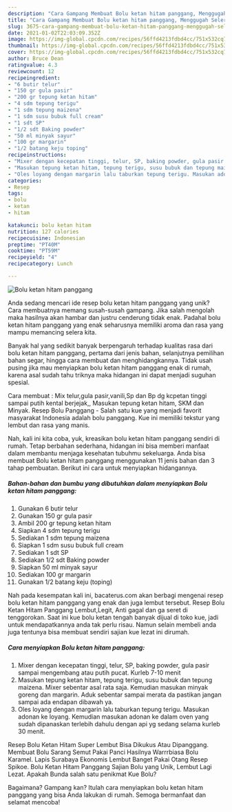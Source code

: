 ```yaml
---
description: "Cara Gampang Membuat Bolu ketan hitam panggang, Menggugah Selera"
title: "Cara Gampang Membuat Bolu ketan hitam panggang, Menggugah Selera"
slug: 3675-cara-gampang-membuat-bolu-ketan-hitam-panggang-menggugah-selera
date: 2021-01-02T22:03:09.352Z
image: https://img-global.cpcdn.com/recipes/56ffd4213fdbd4cc/751x532cq70/bolu-ketan-hitam-panggang-foto-resep-utama.jpg
thumbnail: https://img-global.cpcdn.com/recipes/56ffd4213fdbd4cc/751x532cq70/bolu-ketan-hitam-panggang-foto-resep-utama.jpg
cover: https://img-global.cpcdn.com/recipes/56ffd4213fdbd4cc/751x532cq70/bolu-ketan-hitam-panggang-foto-resep-utama.jpg
author: Bruce Dean
ratingvalue: 4.3
reviewcount: 12
recipeingredient:
- "6 butir telur"
- "150 gr gula pasir"
- "200 gr tepung ketan hitam"
- "4 sdm tepung terigu"
- "1 sdm tepung maizena"
- "1 sdm susu bubuk full cream"
- "1 sdt SP"
- "1/2 sdt Baking powder"
- "50 ml minyak sayur"
- "100 gr margarin"
- "1/2 batang keju toping"
recipeinstructions:
- "Mixer dengan kecepatan tinggi, telur, SP, baking powder, gula pasir sampai mengembang atau putih pucat. Kurleb 7-10 menit"
- "Masukan tepung ketan hitam, tepung terigu, susu bubuk dan tepung maizena. Mixer sebentar asal rata saja. Kemudian masukan minyak goreng dan margarin. Aduk sebentar sampai merata da pastikan jangan sampai ada endapan dibawah ya."
- "Oles loyang dengan margarin lalu taburkan tepung terigu. Masukan adonan ke loyang. Kemudian masukan adonan ke dalam oven yang sudah dipanaskan terlebih dahulu dengan api yg sedang selama kurleb 30 menit."
categories:
- Resep
tags:
- bolu
- ketan
- hitam

katakunci: bolu ketan hitam 
nutrition: 127 calories
recipecuisine: Indonesian
preptime: "PT40M"
cooktime: "PT59M"
recipeyield: "4"
recipecategory: Lunch

---
```



![Bolu ketan hitam panggang](https://img-global.cpcdn.com/recipes/56ffd4213fdbd4cc/751x532cq70/bolu-ketan-hitam-panggang-foto-resep-utama.jpg)

Anda sedang mencari ide resep bolu ketan hitam panggang yang unik? Cara membuatnya memang susah-susah gampang. Jika salah mengolah maka hasilnya akan hambar dan justru cenderung tidak enak. Padahal bolu ketan hitam panggang yang enak seharusnya memiliki aroma dan rasa yang mampu memancing selera kita.

Banyak hal yang sedikit banyak berpengaruh terhadap kualitas rasa dari bolu ketan hitam panggang, pertama dari jenis bahan, selanjutnya pemilihan bahan segar, hingga cara membuat dan menghidangkannya. Tidak usah pusing jika mau menyiapkan bolu ketan hitam panggang enak di rumah, karena asal sudah tahu triknya maka hidangan ini dapat menjadi suguhan spesial.

Cara membuat : Mix telur,gula pasir,vanili,Sp dan Bp dg kcpetan tinggi sampai putih kental berjejak,, Masukan tepung ketan hitam, SKM dan Minyak. Resep Bolu Panggang - Salah satu kue yang menjadi favorit masyarakat Indonesia adalah bolu panggang. Kue ini memiliki tekstur yang lembut dan rasa yang manis.


Nah, kali ini kita coba, yuk, kreasikan bolu ketan hitam panggang sendiri di rumah. Tetap berbahan sederhana, hidangan ini bisa memberi manfaat dalam membantu menjaga kesehatan tubuhmu sekeluarga. Anda bisa membuat Bolu ketan hitam panggang menggunakan 11 jenis bahan dan 3 tahap pembuatan. Berikut ini cara untuk menyiapkan hidangannya.

<!--inarticleads1-->

##### Bahan-bahan dan bumbu yang dibutuhkan dalam menyiapkan Bolu ketan hitam panggang:

1. Gunakan 6 butir telur
1. Gunakan 150 gr gula pasir
1. Ambil 200 gr tepung ketan hitam
1. Siapkan 4 sdm tepung terigu
1. Sediakan 1 sdm tepung maizena
1. Siapkan 1 sdm susu bubuk full cream
1. Sediakan 1 sdt SP
1. Sediakan 1/2 sdt Baking powder
1. Siapkan 50 ml minyak sayur
1. Sediakan 100 gr margarin
1. Gunakan 1/2 batang keju (toping)


Nah pada kesempatan kali ini, bacaterus.com akan berbagi mengenai resep bolu ketan hitam panggang yang enak dan juga lembut tersebut. Resep Bolu Ketan Hitam Panggang Lembut,Legit, Anti gagal dan ga seret di tenggorokan. Saat ini kue bolu ketan tengah banyak dijual di toko kue, jadi untuk mendapatkannya anda tak perlu risau. Namun selain membeli anda juga tentunya bisa membuat sendiri sajian kue lezat ini dirumah. 

<!--inarticleads2-->

##### Cara menyiapkan Bolu ketan hitam panggang:

1. Mixer dengan kecepatan tinggi, telur, SP, baking powder, gula pasir sampai mengembang atau putih pucat. Kurleb 7-10 menit
1. Masukan tepung ketan hitam, tepung terigu, susu bubuk dan tepung maizena. Mixer sebentar asal rata saja. Kemudian masukan minyak goreng dan margarin. Aduk sebentar sampai merata da pastikan jangan sampai ada endapan dibawah ya.
1. Oles loyang dengan margarin lalu taburkan tepung terigu. Masukan adonan ke loyang. Kemudian masukan adonan ke dalam oven yang sudah dipanaskan terlebih dahulu dengan api yg sedang selama kurleb 30 menit.


Resep Bolu Ketan Hitam Super Lembut Bisa Dikukus Atau Dipanggang. Membuat Bolu Sarang Semut Pakai Panci Hasilnya Warrrbiasa Bolu Karamel. Lapis Surabaya Ekonomis Lembut Banget Pakai Otang Resep Spikoe. Bolu Ketan Hitam Panggang Sajian Bolu yang Unik, Lembut Lagi Lezat. Apakah Bunda salah satu penikmat Kue Bolu? 

Bagaimana? Gampang kan? Itulah cara menyiapkan bolu ketan hitam panggang yang bisa Anda lakukan di rumah. Semoga bermanfaat dan selamat mencoba!
